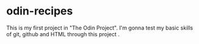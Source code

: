 # odin-recipes

This is my first project in "The Odin Project". 
I'm gonna test my basic skills of git, github and HTML through this project .